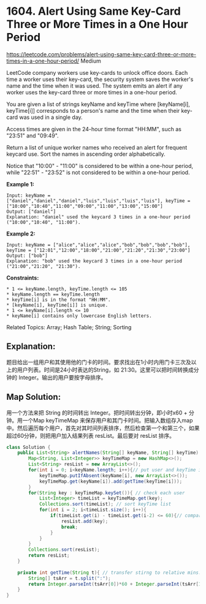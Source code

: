 # 1604. Alert Using Same Key-Card Three or More Times in a One Hour Period
<https://leetcode.com/problems/alert-using-same-key-card-three-or-more-times-in-a-one-hour-period/>
Medium

LeetCode company workers use key-cards to unlock office doors. Each time a worker uses their key-card, the security system saves the worker's name and the time when it was used. The system emits an alert if any worker uses the key-card three or more times in a one-hour period.

You are given a list of strings keyName and keyTime where [keyName[i], keyTime[i]] corresponds to a person's name and the time when their key-card was used in a single day.

Access times are given in the 24-hour time format "HH:MM", such as "23:51" and "09:49".

Return a list of unique worker names who received an alert for frequent keycard use. Sort the names in ascending order alphabetically.

Notice that "10:00" - "11:00" is considered to be within a one-hour period, while "22:51" - "23:52" is not considered to be within a one-hour period.

 

**Example 1:**

    Input: keyName = ["daniel","daniel","daniel","luis","luis","luis","luis"], keyTime = ["10:00","10:40","11:00","09:00","11:00","13:00","15:00"]
    Output: ["daniel"]
    Explanation: "daniel" used the keycard 3 times in a one-hour period ("10:00","10:40", "11:00").

**Example 2:**

    Input: keyName = ["alice","alice","alice","bob","bob","bob","bob"], keyTime = ["12:01","12:00","18:00","21:00","21:20","21:30","23:00"]
    Output: ["bob"]
    Explanation: "bob" used the keycard 3 times in a one-hour period ("21:00","21:20", "21:30").


**Constraints:**

    * 1 <= keyName.length, keyTime.length <= 105
    * keyName.length == keyTime.length
    * keyTime[i] is in the format "HH:MM".
    * [keyName[i], keyTime[i]] is unique.
    * 1 <= keyName[i].length <= 10
    * keyName[i] contains only lowercase English letters.

Related Topics: Array; Hash Table; String; Sorting

## Explanation: 
题目给出一组用户和其使用他的门卡的时间。要求找出在1小时内用门卡三次及以上的用户列表。时间是24小时表达的String，如 21:30。这里可以把时间转换成分钟的 Integer。输出的用户要按字母排序。

## Map Solution:
用一个方法来把 String 的时间转出 Integer。把时间转出分钟，即小时x60 + 分钟。用一个Map keyTimeMap 来保存用户和其门卡时间。把输入数组存入map中。然后遍历每个用户，首先对其时间列表排序，然后检查第一个和第三个，如果超过60分钟，则把用户加入结果列表 resList。最后要对 resList 排序。

```java
class Solution {
    public List<String> alertNames(String[] keyName, String[] keyTime) {
        Map<String, List<Integer>> keyTimeMap = new HashMap<>();
        List<String> resList = new ArrayList<>();
        for(int i = 0; i<keyName.length; i++){// put user and keyTime into keyTimeMap
            keyTimeMap.putIfAbsent(keyName[i], new ArrayList<>());
            keyTimeMap.get(keyName[i]).add(getTime(keyTime[i]));
        }
        for(String key : keyTimeMap.keySet()){ // check each user
            List<Integer> timeList = keyTimeMap.get(key);
            Collections.sort(timeList); // sort keyTime list
            for(int i = 2; i<timeList.size(); i++){ 
                if(timeList.get(i) - timeList.get(i-2) <= 60){// compare 1st and 3rd to find out if they are less than 60min
                    resList.add(key);
                    break;
                }
            }
        }
        Collections.sort(resList);
        return resList;
    }
    
    private int getTime(String t){ // transfer stirng to relative mins. 9:30 -> 570
        String[] tsArr = t.split(":");
        return Integer.parseInt(tsArr[0])*60 + Integer.parseInt(tsArr[1]);
    }
}
```
